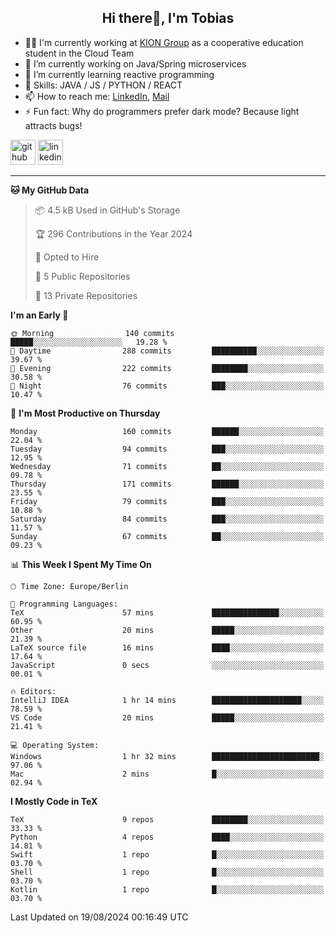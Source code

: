 <h2 align="center">Hi there👋, I'm Tobias</h2>

- 🧑‍💼 I'm currently working at [KION Group](https://www.kiongroup.com/) as a cooperative education student in the Cloud Team
- 🔭 I’m currently working on Java/Spring microservices 
- 🌱 I’m currently learning reactive programming 
- 💪 Skills: JAVA / JS / PYTHON / REACT
- 📫 How to reach me: [LinkedIn](https://www.linkedin.com/in/tgoetz), [Mail](mailto:mail@tobiasgoetz.com) 
- ⚡ Fun fact: Why do programmers prefer dark mode? Because light attracts bugs!

[<img src='https://cdn.jsdelivr.net/npm/simple-icons@3.0.1/icons/github.svg' alt='github' height='40'>](https://github.com/TobiasGoetz)  [<img src='https://cdn.jsdelivr.net/npm/simple-icons@3.0.1/icons/linkedin.svg' alt='linkedin' height='40'>](https://www.linkedin.com/in/tgoetz/)  

---

<!--START_SECTION:waka-->
**🐱 My GitHub Data** 

> 📦 4.5 kB Used in GitHub's Storage 
 > 
> 🏆 296 Contributions in the Year 2024
 > 
> 💼 Opted to Hire
 > 
> 📜 5 Public Repositories 
 > 
> 🔑 13 Private Repositories 
 > 
**I'm an Early 🐤** 

```text
🌞 Morning                140 commits         █████░░░░░░░░░░░░░░░░░░░░   19.28 % 
🌆 Daytime                288 commits         ██████████░░░░░░░░░░░░░░░   39.67 % 
🌃 Evening                222 commits         ████████░░░░░░░░░░░░░░░░░   30.58 % 
🌙 Night                  76 commits          ███░░░░░░░░░░░░░░░░░░░░░░   10.47 % 
```
📅 **I'm Most Productive on Thursday** 

```text
Monday                   160 commits         ██████░░░░░░░░░░░░░░░░░░░   22.04 % 
Tuesday                  94 commits          ███░░░░░░░░░░░░░░░░░░░░░░   12.95 % 
Wednesday                71 commits          ██░░░░░░░░░░░░░░░░░░░░░░░   09.78 % 
Thursday                 171 commits         ██████░░░░░░░░░░░░░░░░░░░   23.55 % 
Friday                   79 commits          ███░░░░░░░░░░░░░░░░░░░░░░   10.88 % 
Saturday                 84 commits          ███░░░░░░░░░░░░░░░░░░░░░░   11.57 % 
Sunday                   67 commits          ██░░░░░░░░░░░░░░░░░░░░░░░   09.23 % 
```


📊 **This Week I Spent My Time On** 

```text
🕑︎ Time Zone: Europe/Berlin

💬 Programming Languages: 
TeX                      57 mins             ███████████████░░░░░░░░░░   60.95 % 
Other                    20 mins             █████░░░░░░░░░░░░░░░░░░░░   21.39 % 
LaTeX source file        16 mins             ████░░░░░░░░░░░░░░░░░░░░░   17.64 % 
JavaScript               0 secs              ░░░░░░░░░░░░░░░░░░░░░░░░░   00.01 % 

🔥 Editors: 
IntelliJ IDEA            1 hr 14 mins        ████████████████████░░░░░   78.59 % 
VS Code                  20 mins             █████░░░░░░░░░░░░░░░░░░░░   21.41 % 

💻 Operating System: 
Windows                  1 hr 32 mins        ████████████████████████░   97.06 % 
Mac                      2 mins              █░░░░░░░░░░░░░░░░░░░░░░░░   02.94 % 
```

**I Mostly Code in TeX** 

```text
TeX                      9 repos             ████████░░░░░░░░░░░░░░░░░   33.33 % 
Python                   4 repos             ████░░░░░░░░░░░░░░░░░░░░░   14.81 % 
Swift                    1 repo              █░░░░░░░░░░░░░░░░░░░░░░░░   03.70 % 
Shell                    1 repo              █░░░░░░░░░░░░░░░░░░░░░░░░   03.70 % 
Kotlin                   1 repo              █░░░░░░░░░░░░░░░░░░░░░░░░   03.70 % 
```




 Last Updated on 19/08/2024 00:16:49 UTC
<!--END_SECTION:waka-->
